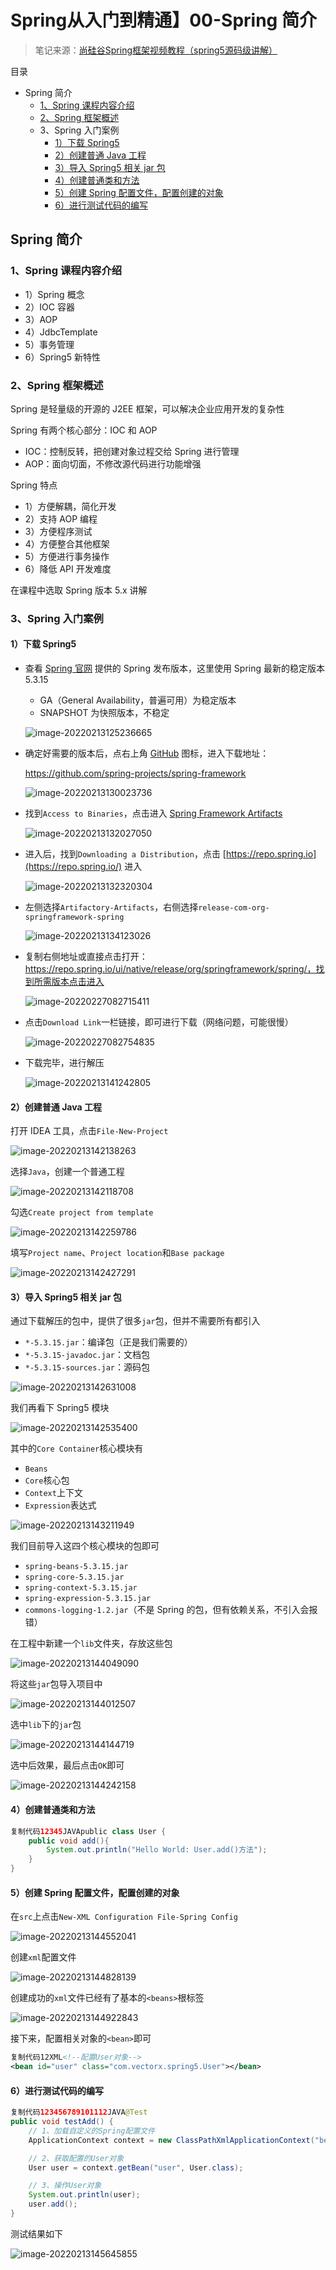 # Spring从入门到精通】00-Spring 简介

> 笔记来源：[尚硅谷Spring框架视频教程（spring5源码级讲解）](https://www.bilibili.com/video/BV1Vf4y127N5)



目录

- Spring 简介
  - [1、Spring 课程内容介绍](https://www.cnblogs.com/vectorx/p/15941458.html#1spring-课程内容介绍)
  - [2、Spring 框架概述](https://www.cnblogs.com/vectorx/p/15941458.html#2spring-框架概述)
  - 3、Spring 入门案例
    - [1）下载 Spring5](https://www.cnblogs.com/vectorx/p/15941458.html#1下载-spring5)
    - [2）创建普通 Java 工程](https://www.cnblogs.com/vectorx/p/15941458.html#2创建普通-java-工程)
    - [3）导入 Spring5 相关 jar 包](https://www.cnblogs.com/vectorx/p/15941458.html#3导入-spring5-相关-jar-包)
    - [4）创建普通类和方法](https://www.cnblogs.com/vectorx/p/15941458.html#4创建普通类和方法)
    - [5）创建 Spring 配置文件，配置创建的对象](https://www.cnblogs.com/vectorx/p/15941458.html#5创建-spring-配置文件配置创建的对象)
    - [6）进行测试代码的编写](https://www.cnblogs.com/vectorx/p/15941458.html#6进行测试代码的编写)



## Spring 简介

### 1、Spring 课程内容介绍

- 1）Spring 概念
- 2）IOC 容器
- 3）AOP
- 4）JdbcTemplate
- 5）事务管理
- 6）Spring5 新特性

### 2、Spring 框架概述

Spring 是轻量级的开源的 J2EE 框架，可以解决企业应用开发的复杂性

Spring 有两个核心部分：IOC 和 AOP

- IOC：控制反转，把创建对象过程交给 Spring 进行管理
- AOP：面向切面，不修改源代码进行功能增强

Spring 特点

- 1）方便解耦，简化开发
- 2）支持 AOP 编程
- 3）方便程序测试
- 4）方便整合其他框架
- 5）方便进行事务操作
- 6）降低 API 开发难度

在课程中选取 Spring 版本 5.x 讲解

### 3、Spring 入门案例

#### 1）下载 Spring5

- 查看 [Spring 官网](https://spring.io/projects/spring-framework#learn) 提供的 Spring 发布版本，这里使用 Spring 最新的稳定版本 5.3.15

  - GA（General Availability，普遍可用）为稳定版本
  - SNAPSHOT 为快照版本，不稳定

  ![image-20220213125236665](https://img2022.cnblogs.com/blog/2364648/202202/2364648-20220227083508833-1792725334.png)

- 确定好需要的版本后，点右上角 [GitHub](https://github.com/) 图标，进入下载地址：

  https://github.com/spring-projects/spring-framework

  ![image-20220213130023736](https://img2022.cnblogs.com/blog/2364648/202202/2364648-20220227083508959-993485938.png)

- 找到`Access to Binaries`，点击进入 [Spring Framework Artifacts](https://github.com/spring-projects/spring-framework/wiki/Spring-Framework-Artifacts)

  ![image-20220213132027050](https://img2022.cnblogs.com/blog/2364648/202202/2364648-20220227083508044-1859207680.png)

- 进入后，找到`Downloading a Distribution`，点击 [https://repo.spring.io](https://repo.spring.io/) 进入

  ![image-20220213132320304](https://img2022.cnblogs.com/blog/2364648/202202/2364648-20220227083508527-494837585.png)

- 左侧选择`Artifactory-Artifacts`，右侧选择`release-com-org-springframework-spring`

  ![image-20220213134123026](https://img2022.cnblogs.com/blog/2364648/202202/2364648-20220227083508993-402359715.png)

- 复制右侧地址或直接点击打开：https://repo.spring.io/ui/native/release/org/springframework/spring/，找到所需版本点击进入

  ![image-20220227082715411](https://img2022.cnblogs.com/blog/2364648/202202/2364648-20220227083509107-1009885757.png)

- 点击`Download Link`一栏链接，即可进行下载（网络问题，可能很慢）

  ![image-20220227082754835](https://img2022.cnblogs.com/blog/2364648/202202/2364648-20220227083508943-799612749.png)

- 下载完毕，进行解压

  ![image-20220213141242805](https://img2022.cnblogs.com/blog/2364648/202202/2364648-20220227083508994-1534606918.png)

#### 2）创建普通 Java 工程

打开 IDEA 工具，点击`File-New-Project`

![image-20220213142138263](https://img2022.cnblogs.com/blog/2364648/202202/2364648-20220227083508567-1556838431.png)

选择`Java`，创建一个普通工程

![image-20220213142118708](https://img2022.cnblogs.com/blog/2364648/202202/2364648-20220227083508561-1607143208.png)

勾选`Create project from template`

![image-20220213142259786](https://img2022.cnblogs.com/blog/2364648/202202/2364648-20220227083508995-624154250.png)

填写`Project name`、`Project location`和`Base package`

![image-20220213142427291](https://img2022.cnblogs.com/blog/2364648/202202/2364648-20220227083509018-1272712401.png)

#### 3）导入 Spring5 相关 jar 包

通过下载解压的包中，提供了很多`jar`包，但并不需要所有都引入

- `*-5.3.15.jar`：编译包（正是我们需要的）
- `*-5.3.15-javadoc.jar`：文档包
- `*-5.3.15-sources.jar`：源码包

![image-20220213142631008](https://img2022.cnblogs.com/blog/2364648/202202/2364648-20220227083508995-449038459.png)

我们再看下 Spring5 模块

![image-20220213142535400](https://img2022.cnblogs.com/blog/2364648/202202/2364648-20220227083508278-1569769210.png)

其中的`Core Container`核心模块有

- `Beans`
- `Core`核心包
- `Context`上下文
- `Expression`表达式

![image-20220213143211949](https://img2022.cnblogs.com/blog/2364648/202202/2364648-20220227083508997-495849671.png)

我们目前导入这四个核心模块的包即可

- `spring-beans-5.3.15.jar`
- `spring-core-5.3.15.jar`
- `spring-context-5.3.15.jar`
- `spring-expression-5.3.15.jar`
- `commons-logging-1.2.jar`（不是 Spring 的包，但有依赖关系，不引入会报错）

在工程中新建一个`lib`文件夹，存放这些包

![image-20220213144049090](https://img2022.cnblogs.com/blog/2364648/202202/2364648-20220227083508531-2093969965.png)

将这些`jar`包导入项目中

![image-20220213144012507](https://img2022.cnblogs.com/blog/2364648/202202/2364648-20220227083509012-2035224285.png)

选中`lib`下的`jar`包

![image-20220213144144719](https://img2022.cnblogs.com/blog/2364648/202202/2364648-20220227083509005-1597759451.png)

选中后效果，最后点击`OK`即可

![image-20220213144242158](https://img2022.cnblogs.com/blog/2364648/202202/2364648-20220227083508537-1331541353.png)

#### 4）创建普通类和方法

```java
复制代码12345JAVApublic class User {
    public void add(){
        System.out.println("Hello World: User.add()方法");
    }
}
```

#### 5）创建 Spring 配置文件，配置创建的对象

在`src`上点击`New-XML Configuration File-Spring Config`

![image-20220213144552041](https://img2022.cnblogs.com/blog/2364648/202202/2364648-20220227083508544-585181459.png)

创建`xml`配置文件

![image-20220213144828139](https://img2022.cnblogs.com/blog/2364648/202202/2364648-20220227083508993-38242394.png)

创建成功的`xml`文件已经有了基本的`<beans>`根标签

![image-20220213144922843](https://img2022.cnblogs.com/blog/2364648/202202/2364648-20220227083508995-1643945271.png)

接下来，配置相关对象的`<bean>`即可

```xml
复制代码12XML<!--配置User对象-->
<bean id="user" class="com.vectorx.spring5.User"></bean>
```

#### 6）进行测试代码的编写

```java
复制代码123456789101112JAVA@Test
public void testAdd() {
    // 1、加载自定义的Spring配置文件
    ApplicationContext context = new ClassPathXmlApplicationContext("bean1.xml");

    // 2、获取配置的User对象
    User user = context.getBean("user", User.class);

    // 3、操作User对象
    System.out.println(user);
    user.add();
}
```

测试结果如下

![image-20220213145645855](https://img2022.cnblogs.com/blog/2364648/202202/2364648-20220227083508998-1446346476.png)